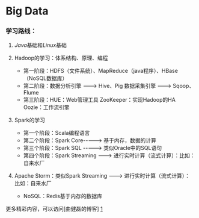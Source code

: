 # Big Data

### 学习路线：
1. *Java*基础和*Linux*基础
2. Hadoop的学习：体系结构、原理、编程
	* 第一阶段：HDFS（文件系统）、MapReduce（java程序）、HBase（NoSQL数据库）
	* 第二阶段：数据分析引擎 ---> Hive、Pig
		数据采集引擎 ---> Sqoop、Flume
	* 第三阶段：HUE：Web管理工具
		ZooKeeper：实现Hadoop的HA
		Oozie：工作流引擎
3. Spark的学习
	* 第一个阶段：Scala编程语言
	* 第二个阶段：Spark Core-----> 基于内存，数据的计算
	* 第三个阶段：Spark SQL -----> 类似Oracle中的SQL语句
	* 第四个阶段：Spark Streaming ---> 进行实时计算（流式计算）：比如：自来水厂
			
4. Apache Storm：类似Spark Streaming ---> 进行实时计算（流式计算）：比如：自来水厂 
	* NoSQL：Redis基于内存的数据库

更多精彩内容，可以访问[曲健磊的博客] [1]

[1]: http://blog.csdn.net/a909301740 "曲健磊的博客"





